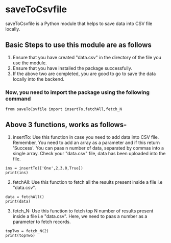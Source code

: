 # saveToCsvfile
saveToCsvfile is a Python module that helps to save data into CSV file locally.  

## Basic Steps to use this module are as follows
1. Ensure that you have created "data.csv" in the directory of the file you use the module.
2. Ensure that you have installed the package successfully.
3. If the above two are completed, you are good to go to save the data locally into the backend.

### Now, you need to import the package using the following command
```
from saveToCsvfile import insertTo,fetchAll,fetch_N
```

## Above 3 functions, works as follows-
1. insertTo: Use this function in case you need to add data into CSV file. Remember, You need to add an array as a parameter and if this return 'Success'. You can paas n number of data, separated by commas into a single array. Check your "data.csv" file, data has been uploaded into the file. 
```
ins = insertTo(['One',2,3.0,True])
print(ins)
```

2. fetchAll: Use this function to fetch all the results present inside a file i.e "data.csv".
```
data = fetchAll()
print(data)
```

3. fetch_N: Use this function to fetch top N number of results present inside a file i.e "data.csv". Here, we need to paas a number as a parameter to fetch records. 
```
topTwo = fetch_N(2)
print(topTwo)
```

